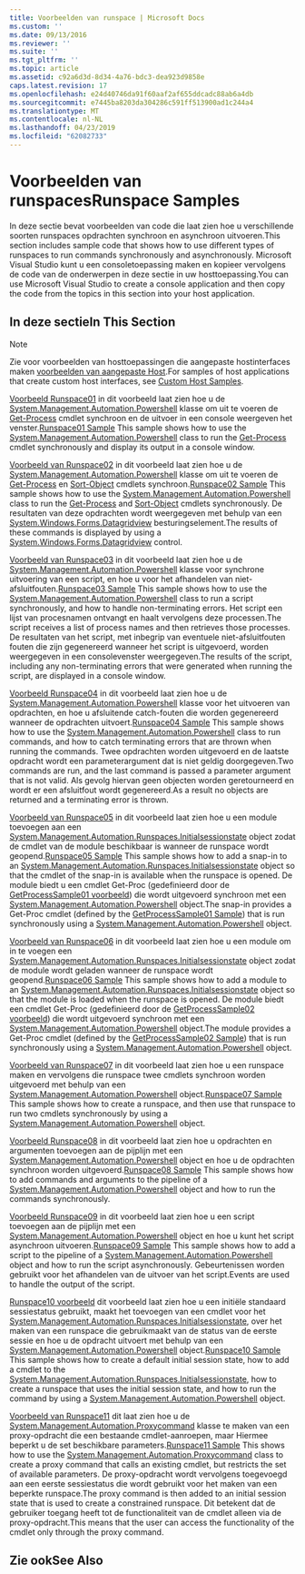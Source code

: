 ```yaml
---
title: Voorbeelden van runspace | Microsoft Docs
ms.custom: ''
ms.date: 09/13/2016
ms.reviewer: ''
ms.suite: ''
ms.tgt_pltfrm: ''
ms.topic: article
ms.assetid: c92a6d3d-8d34-4a76-bdc3-dea923d9858e
caps.latest.revision: 17
ms.openlocfilehash: e24d40746da91f60aaf2af655ddcadc88ab6a4db
ms.sourcegitcommit: e7445ba8203da304286c591ff513900ad1c244a4
ms.translationtype: MT
ms.contentlocale: nl-NL
ms.lasthandoff: 04/23/2019
ms.locfileid: "62082733"
---
```

# <a name="runspace-samples"></a><span data-ttu-id="3f0d4-102">Voorbeelden van runspaces</span><span class="sxs-lookup"><span data-stu-id="3f0d4-102">Runspace Samples</span></span>

<span data-ttu-id="3f0d4-103">In deze sectie bevat voorbeelden van code die laat zien hoe u verschillende soorten runspaces opdrachten synchroon en asynchroon uitvoeren.</span><span class="sxs-lookup"><span data-stu-id="3f0d4-103">This section includes sample code that shows how to use different types of runspaces to run commands synchronously and asynchronously.</span></span> <span data-ttu-id="3f0d4-104">Microsoft Visual Studio kunt u een consoletoepassing maken en kopieer vervolgens de code van de onderwerpen in deze sectie in uw hosttoepassing.</span><span class="sxs-lookup"><span data-stu-id="3f0d4-104">You can use Microsoft Visual Studio to create a console application and then copy the code from the topics in this section into your host application.</span></span>

## <a name="in-this-section"></a><span data-ttu-id="3f0d4-105">In deze sectie</span><span class="sxs-lookup"><span data-stu-id="3f0d4-105">In This Section</span></span>

> [!NOTE]
> <span data-ttu-id="3f0d4-106">Zie voor voorbeelden van hosttoepassingen die aangepaste hostinterfaces maken [voorbeelden van aangepaste Host](./custom-host-samples.md).</span><span class="sxs-lookup"><span data-stu-id="3f0d4-106">For samples of host applications that create custom host interfaces, see [Custom Host Samples](./custom-host-samples.md).</span></span>

 <span data-ttu-id="3f0d4-107">[Voorbeeld Runspace01](./runspace01-sample.md) in dit voorbeeld laat zien hoe u de [System.Management.Automation.Powershell](/dotnet/api/system.management.automation.powershell) klasse om uit te voeren de [Get-Process](/powershell/module/Microsoft.PowerShell.Management/Get-Process) cmdlet synchroon en de uitvoer in een console weergeven het venster.</span><span class="sxs-lookup"><span data-stu-id="3f0d4-107">[Runspace01 Sample](./runspace01-sample.md) This sample shows how to use the [System.Management.Automation.Powershell](/dotnet/api/system.management.automation.powershell) class to run the [Get-Process](/powershell/module/Microsoft.PowerShell.Management/Get-Process) cmdlet synchronously and display its output in a console window.</span></span>

 <span data-ttu-id="3f0d4-108">[Voorbeeld van Runspace02](./runspace02-sample.md) in dit voorbeeld laat zien hoe u de [System.Management.Automation.Powershell](/dotnet/api/system.management.automation.powershell) klasse om uit te voeren de [Get-Process](/powershell/module/Microsoft.PowerShell.Management/Get-Process) en [Sort-Object](/powershell/module/Microsoft.PowerShell.Utility/Sort-Object) cmdlets synchroon.</span><span class="sxs-lookup"><span data-stu-id="3f0d4-108">[Runspace02 Sample](./runspace02-sample.md) This sample shows how to use the [System.Management.Automation.Powershell](/dotnet/api/system.management.automation.powershell) class to run the [Get-Process](/powershell/module/Microsoft.PowerShell.Management/Get-Process) and [Sort-Object](/powershell/module/Microsoft.PowerShell.Utility/Sort-Object) cmdlets synchronously.</span></span> <span data-ttu-id="3f0d4-109">De resultaten van deze opdrachten wordt weergegeven met behulp van een [System.Windows.Forms.Datagridview](/dotnet/api/System.Windows.Forms.DataGridView) besturingselement.</span><span class="sxs-lookup"><span data-stu-id="3f0d4-109">The results of these commands is displayed by using a [System.Windows.Forms.Datagridview](/dotnet/api/System.Windows.Forms.DataGridView) control.</span></span>

 <span data-ttu-id="3f0d4-110">[Voorbeeld van Runspace03](./runspace03-sample.md) in dit voorbeeld laat zien hoe u de [System.Management.Automation.Powershell](/dotnet/api/system.management.automation.powershell) klasse voor synchrone uitvoering van een script, en hoe u voor het afhandelen van niet-afsluitfouten.</span><span class="sxs-lookup"><span data-stu-id="3f0d4-110">[Runspace03 Sample](./runspace03-sample.md) This sample shows how to use the [System.Management.Automation.Powershell](/dotnet/api/system.management.automation.powershell) class to run a script synchronously, and how to handle non-terminating errors.</span></span> <span data-ttu-id="3f0d4-111">Het script een lijst van procesnamen ontvangt en haalt vervolgens deze processen.</span><span class="sxs-lookup"><span data-stu-id="3f0d4-111">The script receives a list of process names and then retrieves those processes.</span></span> <span data-ttu-id="3f0d4-112">De resultaten van het script, met inbegrip van eventuele niet-afsluitfouten fouten die zijn gegenereerd wanneer het script is uitgevoerd, worden weergegeven in een consolevenster weergegeven.</span><span class="sxs-lookup"><span data-stu-id="3f0d4-112">The results of the script, including any non-terminating errors that were generated when running the script, are displayed in a console window.</span></span>

 <span data-ttu-id="3f0d4-113">[Voorbeeld Runspace04](./runspace04-sample.md) in dit voorbeeld laat zien hoe u de [System.Management.Automation.Powershell](/dotnet/api/system.management.automation.powershell) klasse voor het uitvoeren van opdrachten, en hoe u afsluitende catch-fouten die worden gegenereerd wanneer de opdrachten uitvoert.</span><span class="sxs-lookup"><span data-stu-id="3f0d4-113">[Runspace04 Sample](./runspace04-sample.md) This sample shows how to use the [System.Management.Automation.Powershell](/dotnet/api/system.management.automation.powershell) class to run commands, and how to catch terminating errors that are thrown when running the commands.</span></span> <span data-ttu-id="3f0d4-114">Twee opdrachten worden uitgevoerd en de laatste opdracht wordt een parameterargument dat is niet geldig doorgegeven.</span><span class="sxs-lookup"><span data-stu-id="3f0d4-114">Two commands are run, and the last command is passed a parameter argument that is not valid.</span></span> <span data-ttu-id="3f0d4-115">Als gevolg hiervan geen objecten worden geretourneerd en wordt er een afsluitfout wordt gegenereerd.</span><span class="sxs-lookup"><span data-stu-id="3f0d4-115">As a result no objects are returned and a terminating error is thrown.</span></span>

 <span data-ttu-id="3f0d4-116">[Voorbeeld van Runspace05](./runspace05-sample.md) in dit voorbeeld laat zien hoe u een module toevoegen aan een [System.Management.Automation.Runspaces.Initialsessionstate](/dotnet/api/System.Management.Automation.Runspaces.InitialSessionState) object zodat de cmdlet van de module beschikbaar is wanneer de runspace wordt geopend.</span><span class="sxs-lookup"><span data-stu-id="3f0d4-116">[Runspace05 Sample](./runspace05-sample.md) This sample shows how to add a snap-in to an [System.Management.Automation.Runspaces.Initialsessionstate](/dotnet/api/System.Management.Automation.Runspaces.InitialSessionState) object so that the cmdlet of the snap-in is available when the runspace is opened.</span></span> <span data-ttu-id="3f0d4-117">De module biedt u een cmdlet Get-Proc (gedefinieerd door de [GetProcessSample01 voorbeeld](../cmdlet/getprocesssample01-sample.md)) die wordt uitgevoerd synchroon met een [System.Management.Automation.Powershell](/dotnet/api/system.management.automation.powershell) object.</span><span class="sxs-lookup"><span data-stu-id="3f0d4-117">The snap-in provides a Get-Proc cmdlet (defined by the [GetProcessSample01 Sample](../cmdlet/getprocesssample01-sample.md)) that is run synchronously using a [System.Management.Automation.Powershell](/dotnet/api/system.management.automation.powershell) object.</span></span>

 <span data-ttu-id="3f0d4-118">[Voorbeeld van Runspace06](./runspace06-sample.md) in dit voorbeeld laat zien hoe u een module om in te voegen een [System.Management.Automation.Runspaces.Initialsessionstate](/dotnet/api/System.Management.Automation.Runspaces.InitialSessionState) object zodat de module wordt geladen wanneer de runspace wordt geopend.</span><span class="sxs-lookup"><span data-stu-id="3f0d4-118">[Runspace06 Sample](./runspace06-sample.md) This sample shows how to add a module to an [System.Management.Automation.Runspaces.Initialsessionstate](/dotnet/api/System.Management.Automation.Runspaces.InitialSessionState) object so that the module is loaded when the runspace is opened.</span></span> <span data-ttu-id="3f0d4-119">De module biedt een cmdlet Get-Proc (gedefinieerd door de [GetProcessSample02 voorbeeld](../cmdlet/getprocesssample02-sample.md)) die wordt uitgevoerd synchroon met een [System.Management.Automation.Powershell](/dotnet/api/system.management.automation.powershell) object.</span><span class="sxs-lookup"><span data-stu-id="3f0d4-119">The module provides a Get-Proc cmdlet (defined by the [GetProcessSample02 Sample](../cmdlet/getprocesssample02-sample.md)) that is run synchronously using a [System.Management.Automation.Powershell](/dotnet/api/system.management.automation.powershell) object.</span></span>

 <span data-ttu-id="3f0d4-120">[Voorbeeld van Runspace07](./runspace07-sample.md) in dit voorbeeld laat zien hoe u een runspace maken en vervolgens die runspace twee cmdlets synchroon worden uitgevoerd met behulp van een [System.Management.Automation.Powershell](/dotnet/api/system.management.automation.powershell) object.</span><span class="sxs-lookup"><span data-stu-id="3f0d4-120">[Runspace07 Sample](./runspace07-sample.md) This sample shows how to create a runspace, and then use that runspace to run two cmdlets synchronously by using a [System.Management.Automation.Powershell](/dotnet/api/system.management.automation.powershell) object.</span></span>

 <span data-ttu-id="3f0d4-121">[Voorbeeld Runspace08](./runspace08-sample.md) in dit voorbeeld laat zien hoe u opdrachten en argumenten toevoegen aan de pijplijn met een [System.Management.Automation.Powershell](/dotnet/api/system.management.automation.powershell) object en hoe u de opdrachten synchroon worden uitgevoerd.</span><span class="sxs-lookup"><span data-stu-id="3f0d4-121">[Runspace08 Sample](./runspace08-sample.md) This sample shows how to add commands and arguments to the pipeline of a [System.Management.Automation.Powershell](/dotnet/api/system.management.automation.powershell) object and how to run the commands synchronously.</span></span>

 <span data-ttu-id="3f0d4-122">[Voorbeeld Runspace09](./runspace09-sample.md) in dit voorbeeld laat zien hoe u een script toevoegen aan de pijplijn met een [System.Management.Automation.Powershell](/dotnet/api/system.management.automation.powershell) object en hoe u kunt het script asynchroon uitvoeren.</span><span class="sxs-lookup"><span data-stu-id="3f0d4-122">[Runspace09 Sample](./runspace09-sample.md) This sample shows how to add a script to the pipeline of a [System.Management.Automation.Powershell](/dotnet/api/system.management.automation.powershell) object and how to run the script asynchronously.</span></span> <span data-ttu-id="3f0d4-123">Gebeurtenissen worden gebruikt voor het afhandelen van de uitvoer van het script.</span><span class="sxs-lookup"><span data-stu-id="3f0d4-123">Events are used to handle the output of the script.</span></span>

 <span data-ttu-id="3f0d4-124">[Runspace10 voorbeeld](./runspace10-sample.md) dit voorbeeld laat zien hoe u een initiële standaard sessiestatus gebruikt, maakt het toevoegen van een cmdlet voor het [System.Management.Automation.Runspaces.Initialsessionstate](/dotnet/api/System.Management.Automation.Runspaces.InitialSessionState), over het maken van een runspace die gebruikmaakt van de status van de eerste sessie en hoe u de opdracht uitvoert met behulp van een [System.Management.Automation.Powershell](/dotnet/api/system.management.automation.powershell) object.</span><span class="sxs-lookup"><span data-stu-id="3f0d4-124">[Runspace10 Sample](./runspace10-sample.md) This sample shows how to create a default initial session state, how to add a cmdlet to the [System.Management.Automation.Runspaces.Initialsessionstate](/dotnet/api/System.Management.Automation.Runspaces.InitialSessionState), how to create a runspace that uses the initial session state, and how to run the command by using a [System.Management.Automation.Powershell](/dotnet/api/system.management.automation.powershell) object.</span></span>

 <span data-ttu-id="3f0d4-125">[Voorbeeld van Runspace11](./runspace11-sample.md) dit laat zien hoe u de [System.Management.Automation.Proxycommand](/dotnet/api/System.Management.Automation.ProxyCommand) klasse te maken van een proxy-opdracht die een bestaande cmdlet-aanroepen, maar Hiermee beperkt u de set beschikbare parameters.</span><span class="sxs-lookup"><span data-stu-id="3f0d4-125">[Runspace11 Sample](./runspace11-sample.md) This shows how to use the [System.Management.Automation.Proxycommand](/dotnet/api/System.Management.Automation.ProxyCommand) class to create a proxy command that calls an existing cmdlet, but restricts the set of available parameters.</span></span> <span data-ttu-id="3f0d4-126">De proxy-opdracht wordt vervolgens toegevoegd aan een eerste sessiestatus die wordt gebruikt voor het maken van een beperkte runspace.</span><span class="sxs-lookup"><span data-stu-id="3f0d4-126">The proxy command is then added to an initial session state that is used to create a constrained runspace.</span></span> <span data-ttu-id="3f0d4-127">Dit betekent dat de gebruiker toegang heeft tot de functionaliteit van de cmdlet alleen via de proxy-opdracht.</span><span class="sxs-lookup"><span data-stu-id="3f0d4-127">This means that the user can access the functionality of the cmdlet only through the proxy command.</span></span>

## <a name="see-also"></a><span data-ttu-id="3f0d4-128">Zie ook</span><span class="sxs-lookup"><span data-stu-id="3f0d4-128">See Also</span></span>
